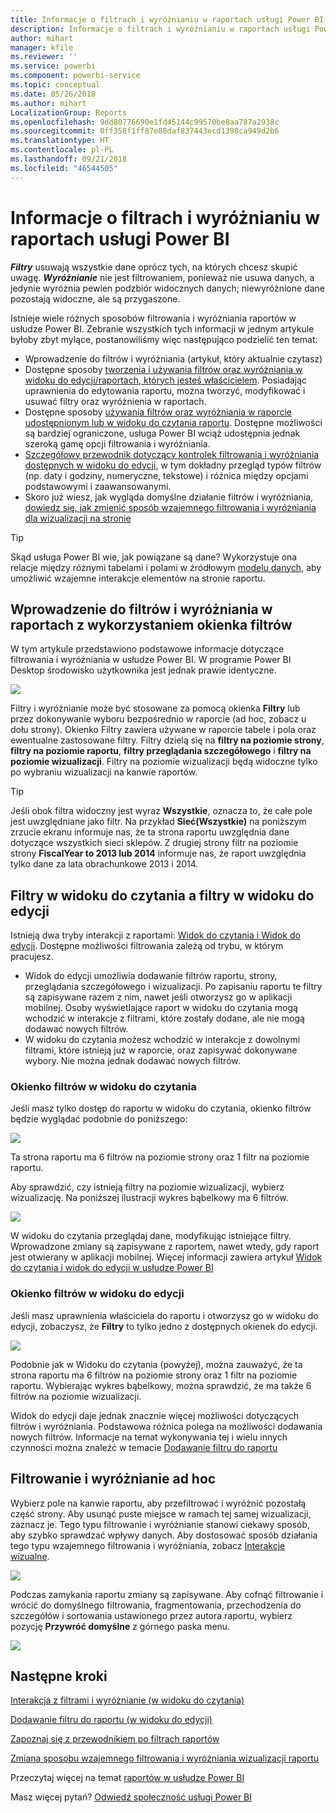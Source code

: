 ```yaml
---
title: Informacje o filtrach i wyróżnianiu w raportach usługi Power BI
description: Informacje o filtrach i wyróżnianiu w raportach usługi Power BI
author: mihart
manager: kfile
ms.reviewer: ''
ms.service: powerbi
ms.component: powerbi-service
ms.topic: conceptual
ms.date: 05/26/2018
ms.author: mihart
LocalizationGroup: Reports
ms.openlocfilehash: 9dd80776690e1fd45144c99570be8aa787a2938c
ms.sourcegitcommit: 0ff358f1ff87e88daf837443ecd1398ca949d2b6
ms.translationtype: HT
ms.contentlocale: pl-PL
ms.lasthandoff: 09/21/2018
ms.locfileid: "46544505"
---
```

# <a name="about-filters-and-highlighting-in-power-bi-reports"></a>Informacje o filtrach i wyróżnianiu w raportach usługi Power BI
***Filtry*** usuwają wszystkie dane oprócz tych, na których chcesz skupić uwagę.  ***Wyróżnianie*** nie jest filtrowaniem, ponieważ nie usuwa danych, a jedynie wyróżnia pewien podzbiór widocznych danych; niewyróżnione dane pozostają widoczne, ale są przygaszone.

Istnieje wiele różnych sposobów filtrowania i wyróżniania raportów w usłudze Power BI. Zebranie wszystkich tych informacji w jednym artykule byłoby zbyt mylące, postanowiliśmy więc następująco podzielić ten temat:

* Wprowadzenie do filtrów i wyróżniania (artykuł, który aktualnie czytasz)
* Dostępne sposoby [tworzenia i używania filtrów oraz wyróżniania w widoku do edycji/raportach, których jesteś właścicielem](power-bi-report-add-filter.md). Posiadając uprawnienia do edytowania raportu, można tworzyć, modyfikować i usuwać filtry oraz wyróżnienia w raportach.
* Dostępne sposoby [używania filtrów oraz wyróżniania w raporcie udostępnionym lub w widoku do czytania raportu](consumer/end-user-reading-view.md). Dostępne możliwości są bardziej ograniczone, usługa Power BI wciąż udostępnia jednak szeroką gamę opcji filtrowania i wyróżniania.  
* [Szczegółowy przewodnik dotyczący kontrolek filtrowania i wyróżniania dostępnych w widoku do edycji](consumer/end-user-report-filter.md), w tym dokładny przegląd typów filtrów (np. daty i godziny, numeryczne, tekstowe) i różnica między opcjami podstawowymi i zaawansowanymi.
* Skoro już wiesz, jak wygląda domyślne działanie filtrów i wyróżniania, [dowiedz się, jak zmienić sposób wzajemnego filtrowania i wyróżniania dla wizualizacji na stronie](consumer/end-user-interactions.md)

> [!TIP]
> Skąd usługa Power BI wie, jak powiązane są dane?  Wykorzystuje ona relacje między różnymi tabelami i polami w źródłowym [modelu danych](https://support.office.com/article/Create-a-Data-Model-in-Excel-87e7a54c-87dc-488e-9410-5c75dbcb0f7b?ui=en-US&rs=en-US&ad=US), aby umożliwić wzajemne interakcje elementów na stronie raportu.
> 
> 

## <a name="introduction-to-filters-and-highlighting-in-reports-using-the-filters-pane"></a>Wprowadzenie do filtrów i wyróżniania w raportach z wykorzystaniem okienka filtrów
 W tym artykule przedstawiono podstawowe informacje dotyczące filtrowania i wyróżniania w usłudze Power BI.  W programie Power BI Desktop środowisko użytkownika jest jednak prawie identyczne.  

![](media/power-bi-reports-filters-and-highlighting/power-bi-add-filter-reading-view.png)

Filtry i wyróżnianie może być stosowane za pomocą okienka **Filtry** lub przez dokonywanie wyboru bezpośrednio w raporcie (ad hoc, zobacz u dołu strony). Okienko Filtry zawiera używane w raporcie tabele i pola oraz ewentualne zastosowane filtry. Filtry dzielą się na **filtry na poziomie strony**, **filtry na poziomie raportu**, **filtry przeglądania szczegółowego** i **filtry na poziomie wizualizacji**.  Filtry na poziomie wizualizacji będą widoczne tylko po wybraniu wizualizacji na kanwie raportów.

> [!TIP]
> Jeśli obok filtra widoczny jest wyraz **Wszystkie**, oznacza to, że całe pole jest uwzględniane jako filtr.  Na przykład **Sieć(Wszystkie)** na poniższym zrzucie ekranu informuje nas, że ta strona raportu uwzględnia dane dotyczące wszystkich sieci sklepów.  Z drugiej strony filtr na poziomie strony **FiscalYear to 2013 lub 2014** informuje nas, że raport uwzględnia tylko dane za lata obrachunkowe 2013 i 2014.
> 
> 

## <a name="filters-in-reading-view-versus-editing-view"></a>Filtry w widoku do czytania a filtry w widoku do edycji
Istnieją dwa tryby interakcji z raportami: [Widok do czytania i Widok do edycji](consumer/end-user-reading-view.md).  Dostępne możliwości filtrowania zależą od trybu, w którym pracujesz.

* Widok do edycji umożliwia dodawanie filtrów raportu, strony, przeglądania szczegółowego i wizualizacji. Po zapisaniu raportu te filtry są zapisywane razem z nim, nawet jeśli otworzysz go w aplikacji mobilnej. Osoby wyświetlające raport w widoku do czytania mogą wchodzić w interakcje z filtrami, które zostały dodane, ale nie mogą dodawać nowych filtrów.
* W widoku do czytania możesz wchodzić w interakcje z dowolnymi filtrami, które istnieją już w raporcie, oraz zapisywać dokonywane wybory.  Nie można jednak dodawać nowych filtrów.

### <a name="the-filters-pane-in-reading-view"></a>Okienko filtrów w widoku do czytania
Jeśli masz tylko dostęp do raportu w widoku do czytania, okienko filtrów będzie wyglądać podobnie do poniższego:

![](media/power-bi-reports-filters-and-highlighting/power-bi-filter-reading-view.png)

Ta strona raportu ma 6 filtrów na poziomie strony oraz 1 filtr na poziomie raportu.

Aby sprawdzić, czy istnieją filtry na poziomie wizualizacji, wybierz wizualizację. Na poniższej ilustracji wykres bąbelkowy ma 6 filtrów.

![](media/power-bi-reports-filters-and-highlighting/power-bi-filter-visual-level.png)

W widoku do czytania przeglądaj dane, modyfikując istniejące filtry. Wprowadzone zmiany są zapisywane z raportem, nawet wtedy, gdy raport jest otwierany w aplikacji mobilnej. Więcej informacji zawiera artykuł [Widok do czytania i widok do edycji w usłudze Power BI](consumer/end-user-reading-view.md)

### <a name="the-filters-pane-in-editing-view"></a>Okienko filtrów w widoku do edycji
Jeśli masz uprawnienia właściciela do raportu i otworzysz go w widoku do edycji, zobaczysz, że **Filtry** to tylko jedno z dostępnych okienek do edycji.

![](media/power-bi-reports-filters-and-highlighting/power-bi-add-filter-editing-view.png)

Podobnie jak w Widoku do czytania (powyżej), można zauważyć, że ta strona raportu ma 6 filtrów na poziomie strony oraz 1 filtr na poziomie raportu. Wybierając wykres bąbelkowy, można sprawdzić, że ma także 6 filtrów na poziomie wizualizacji.

Widok do edycji daje jednak znacznie więcej możliwości dotyczących filtrów i wyróżniania. Podstawowa różnica polega na możliwości dodawania nowych filtrów. Informacje na temat wykonywania tej i wielu innych czynności można znaleźć w temacie [Dodawanie filtru do raportu](power-bi-report-add-filter.md)

## <a name="ad-hoc-filtering-and-highlighting"></a>Filtrowanie i wyróżnianie ad hoc
Wybierz pole na kanwie raportu, aby przefiltrować i wyróżnić pozostałą część strony. Aby usunąć puste miejsce w ramach tej samej wizualizacji, zaznacz je. Tego typu filtrowanie i wyróżnianie stanowi ciekawy sposób, aby szybko sprawdzać wpływy danych. Aby dostosować sposób działania tego typu wzajemnego filtrowania i wyróżniania, zobacz [Interakcje wizualne](consumer/end-user-interactions.md).

![](media/power-bi-reports-filters-and-highlighting/power-bi-adhoc-filter.gif)

Podczas zamykania raportu zmiany są zapisywane. Aby cofnąć filtrowanie i wrócić do domyślnego filtrowania, fragmentowania, przechodzenia do szczegółów i sortowania ustawionego przez autora raportu, wybierz pozycję **Przywróć domyślne** z górnego paska menu.

![](media/power-bi-reports-filters-and-highlighting/power-bi-reset-to-default.png)

## <a name="next-steps"></a>Następne kroki
[Interakcja z filtrami i wyróżnianie (w widoku do czytania)](consumer/end-user-reading-view.md)

[Dodawanie filtru do raportu (w widoku do edycji)](power-bi-report-add-filter.md)

[Zapoznaj się z przewodnikiem po filtrach raportów](consumer/end-user-report-filter.md)

[Zmiana sposobu wzajemnego filtrowania i wyróżniania wizualizacji raportu](consumer/end-user-interactions.md)

Przeczytaj więcej na temat [raportów w usłudze Power BI](consumer/end-user-reports.md)

Masz więcej pytań? [Odwiedź społeczność usługi Power BI](http://community.powerbi.com/)


